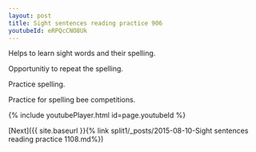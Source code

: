 ```yaml
---
layout: post
title: Sight sentences reading practice 906
youtubeId: eRPQcCNO8Uk
---
```

 
 
Helps to learn sight words and their spelling.

Opportunitiy to repeat the spelling. 

Practice spelling. 
 
Practice for spelling bee competitions. 
 
{% include youtubePlayer.html id=page.youtubeId %}
 
 

[Next]({{ site.baseurl }}{% link  split1/_posts/2015-08-10-Sight sentences reading practice 1108.md%})
 
